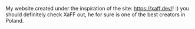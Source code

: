 My website created under the inspiration of the site: https://xaff.dev/! :)
you should definitely check XaFF out, he for sure is one of the best creators in Poland.
